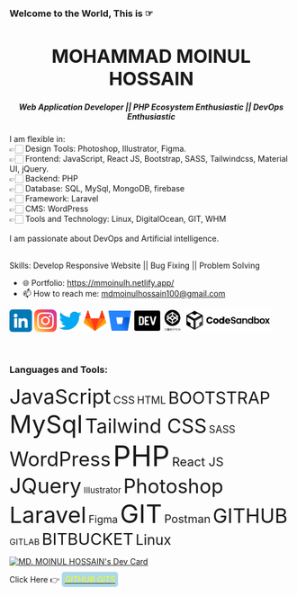 ### <span>Welcome to the World, This is ☞ <h1 align="center"> MOHAMMAD MOINUL HOSSAIN</h1></span>
<h5 align="center">Web Application Developer || PHP Ecosystem Enthusiastic || DevOps Enthusiastic </h2>

I am flexible in: <br/>
👉🏻 Design Tools: Photoshop, Illustrator, Figma. <br/>
👉🏻 Frontend: JavaScript, React JS, Bootstrap, SASS, Tailwindcss, Material UI, jQuery. <br/>
👉🏻 Backend: PHP <br/>
👉🏻 Database: SQL, MySql, MongoDB, firebase <br/>
👉🏻 Framework: Laravel <br/>
👉🏻 CMS: WordPress <br/>
👉🏻 Tools and Technology: Linux, DigitalOcean, GIT, WHM
<br/><br/>
I am passionate about DevOps and Artificial intelligence.
<br/><br/>

Skills: Develop Responsive Website || Bug Fixing || Problem Solving

- 🌐 Portfolio: https://mmoinulh.netlify.app/
- 📫 How to reach me: mdmoinulhossain100@gmail.com 


[<img src='https://raw.githubusercontent.com/mdmoinulhossain/mdmoinulhossain/main/icon/linkedin.webp' alt='linkedin' height='40'>](https://www.linkedin.com/in/mmoinulh/)  [<img src='https://raw.githubusercontent.com/mdmoinulhossain/mdmoinulhossain/main/icon/instagram.webp' alt='inatagram' height='40'>](https://www.instagram.com/moinul100/) [<img src='https://raw.githubusercontent.com/mdmoinulhossain/mdmoinulhossain/main/icon/twitter.webp' alt='twitter' height='40'>](https://twitter.com/Moinul_100) [<img src='https://raw.githubusercontent.com/mdmoinulhossain/mdmoinulhossain/main/icon/gitlab.webp' alt='gitlab' height='40'>](https://gitlab.com/moinul100) [<img src='https://raw.githubusercontent.com/mdmoinulhossain/mdmoinulhossain/main/icon/bitbucket.webp' alt='bitbucket' height='40'>](https://bitbucket.org/moinul100/) [<img src='https://raw.githubusercontent.com/mdmoinulhossain/mdmoinulhossain/main/icon/dev.webp' alt='bitbucket' height='40'>](https://dev.to/mdmoinulhossain) [<img src='https://raw.githubusercontent.com/mdmoinulhossain/mdmoinulhossain/main/icon/codepen.webp' alt='bitbucket' height='40'>](https://codepen.io/moinul100) [<img src='https://raw.githubusercontent.com/mdmoinulhossain/mdmoinulhossain/main/icon/codesandbox.webp' alt='bitbucket' height='40'>](https://codesandbox.io/u/moinul)

<br/>

<h3 align="left">Languages and Tools:</h3>
    <span style="font-size: 36px;">JavaScript</span> <span style="font-size: 19px;">CSS</span> <span style="font-size: 18px;">HTML</span> <span style="font-size: 30px;">BOOTSTRAP</span> <span style="font-size: 44px;">MySql</span> <span style="font-size: 35px;">Tailwind CSS</span> <span style="font-size: 18px;">SASS</span> <span style="font-size: 35px;">WordPress</span> <span style="font-size: 50px;">PHP</span> <span style="font-size: 22px;">React JS</span> <span style="font-size: 37px;">JQuery</span> <span style="font-size: 15px;">Illustrator</span> <span style="font-size: 35px;">Photoshop</span> <span style="font-size: 40px;">Laravel</span> <span style="font-size: 18px;">Figma</span> <span style="font-size: 45px;">GIT</span> <span style="font-size: 20px;">Postman</span> <span style="font-size: 35px;">GITHUB</span> <span style="font-size: 15px;">GITLAB</span> <span style="font-size: 29px;">BITBUCKET</span> <span style="font-size: 25px;">Linux</span>

<a href="https://app.daily.dev/mdmoinulhossain"><img src="https://api.daily.dev/devcards/6c3a3fa5fabf4c518709914d5c8f3f5d.png?r=ge6" width="400" alt="MD. MOINUL HOSSAIN's Dev Card"/></a>

<p class="has-line-data" data-line-start="0" data-line-end="1">Click Here 👉 <a href="https://gist.github.com/mdmoinulhossain" title="*GITHUB GITS*" color="#ff0000"><em style="color: #ffff00; background-color: #ADD8E6; padding: 5px; border-radius: 5px">GITHUB GITS</em></a></p>
